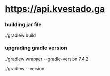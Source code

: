 # https://api.kvestado.ga


### building jar file

./gradlew build

### upgrading gradle version
./gradlew wrapper --gradle-version 7.4.2

./gradlew --version